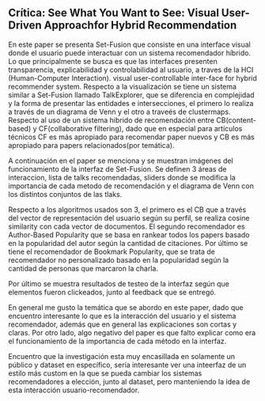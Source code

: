## Crítica: See What You Want to See: Visual User-Driven Approachfor Hybrid Recommendation

En este paper se presenta Set-Fusion que consiste en una interface visual donde el usuario puede interactuar
con un sistema recomendador híbrido. Lo que principalmente se busca es que las interfaces presenten transparencia, 
explicabilidad y controlabilidad al usuario, a traves de la HCI (Human-Computer Interaction).
visual user-controllable inter-face for hybrid recommender system. Respecto a la visualización se tiene un sistema similar a Set-Fusion 
llamado TalkExplorer, que se diferencia en complejidad y la forma de presentar las entidades e intersecciones, el primero lo realiza a través de un diagrama de Venn y el otro a traveés de clustermaps.
Respecto al uso de un sistema hibrido de recomendación entre CB(content-based) y CF(collaborative filtering), dado que en especial para artículos técnicos CF es más apropiado para recomendar paper nuevos y CB es más apropiado para papers relacionados(por temática).

A continuación en el paper se menciona y se muestran imágenes del funcionamiento de la interfaz de Set-Fusion. Se definen 3 áreas de interaccion, lista de talks recomendadas, sliders donde se modifica la importancia de cada metodo de recomendación y el diagrama de Venn con los distintos conjuntos de las tlaks.

Respecto a los algoritmos usados son 3, el primero es el CB que a través del vector de representación del usuario según su perfil, se realiza cosine similarity con cada vector de documentos. El segundo recomendador es Author-Based Popularity que se basa en rankear todos los papers basado en la popularidad del autor según la cantidad de citaciones. Por último se tiene el recomendador de Bookmark Popularity, que se trata de recomendador no personalizado basado en la popularidad según la cantidad de personas que marcaron la charla.

Por último se muestra resultados de testeo de la interfaz según que elementos fueron clickeados, junto al feedback que se entregó.


En general me gusto la temática que se abordo en este paper, dado que encuentro interesante lo que es la interacción del usuario 
y el sistema recomendador, además que en general las explicaciones son cortas y claras. Por otro lado, algo negativo del paper es que falto explicar como era el funcionamiento de la importancia de cada método en la interfaz. 

Encuentro que la investigación esta muy encasillada en solamente un público y dataset en específico, sería interesante ver una inteerfaz de un estilo más custom en la que se pueda cambiar los sistemas recomendadores a elección, junto al dataset, pero manteniendo la idea de esta interacción usuario-recomendador. 
